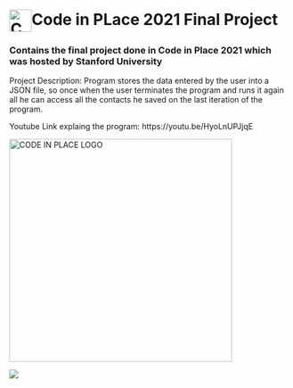 <h1><a href="https://codeinplace.stanford.edu/"><img align="center" alt="CODE IN PLACE LOGO" title="CODE IN PLACE WEBSITE" width="40px"src="https://codeinplace.stanford.edu/static/media/logo.9f422de7.gif" /></a>Code in PLace 2021 Final Project</h1>

<h3>Contains the final project done in Code in Place 2021 which was hosted by Stanford University</h3>
<p>Project Description: Program stores the data entered by the user into a JSON file, so once when the user terminates the program and runs it again all he can access all the contacts he saved on the last iteration of the program.</p>
<p>Youtube Link explaing the program: https://youtu.be/HyoLnUPJjqE</p>

<p><a href="https://codeinplace.stanford.edu/2021/showcase/200/"><img align="center" alt="CODE IN PLACE LOGO" title="CODE IN PLACE SHOWCASE" width="400px"src="https://codeinplace.stanford.edu/static/media/logo.89244802.png" /></a></p>

![](https://visitor-badge.glitch.me/badge?page_id=jayyymin18.codeinplace2021)
